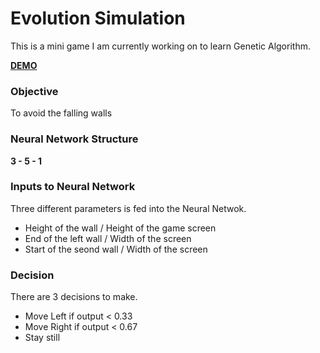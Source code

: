 # Evolution Simulation

This is a mini game I am currently working on to learn Genetic Algorithm.

**[DEMO](https://adityathebe.github.io/brick-game-neuroevolution/)**

### Objective 

To avoid the falling walls

### Neural Network Structure

**3 - 5 - 1**

### Inputs to Neural Network

Three different parameters is fed into the Neural Netwok.
- Height of the wall / Height of the game screen
- End of the left wall / Width of the screen
- Start of the seond wall / Width of the screen

### Decision
There are 3 decisions to make.
- Move Left if output < 0.33
- Move Right if output < 0.67
- Stay still